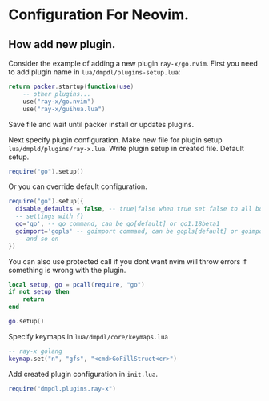 # Configuration For Neovim.

## How add new plugin.
Consider the example of adding a new plugin
`ray-x/go.nvim`.
First you need to add plugin name in `lua/dmpdl/plugins-setup.lua`:
```lua
return packer.startup(function(use)
    -- other plugins...
	use("ray-x/go.nvim")
	use("ray-x/guihua.lua")
```
Save file and wait until packer install or updates
plugins.

Next specify plugin configuration. Make new file
for plugin setup `lua/dmpld/plugins/ray-x.lua`.
Write plugin setup in created file. Default setup.
```lua
require("go").setup()
```
Or you can override default configuration.
```lua
require("go").setup({
  disable_defaults = false, -- true|false when true set false to all boolean settings and replace all table
  -- settings with {}
  go='go', -- go command, can be go[default] or go1.18beta1
  goimport='gopls' -- goimport command, can be gopls[default] or goimport
  -- and so on
})
```
You can also use protected call if you dont want nvim
will throw errors if something is wrong with the plugin.
```lua
local setup, go = pcall(require, "go")
if not setup then
	return
end

go.setup()
```

Specify keymaps in `lua/dmpdl/core/keymaps.lua`
```lua
-- ray-x golang
keymap.set("n", "gfs", "<cmd>GoFillStruct<cr>")
```

Add created plugin configuration in `init.lua`.
```lua
require("dmpdl.plugins.ray-x")
```
